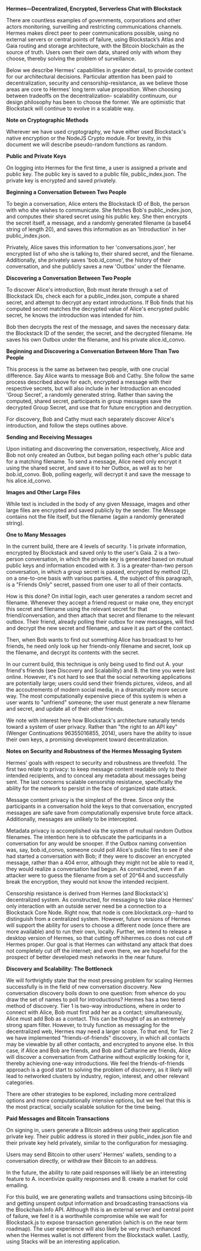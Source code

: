 **Hermes—Decentralized, Encrypted, Serverless Chat with Blockstack**

There are countless examples of governments, corporations and other actors monitoring, surveilling and restricting communications channels. Hermes makes direct peer to peer communications possible, using no external servers or central points of failure, using Blockstack’s Atlas and Gaia routing and storage architecture, with the Bitcoin blockchain as the source of truth. Users own their own data, shared only with whom they choose, thereby solving the problem of surveillance.

Below we describe Hermes' capabilities in greater detail, to provide context for
our architectural decisions. Particular attention has been paid to decentralization,
security and censorship-resistance, as we believe those areas are core to Hermes'
long term value proposition. When choosing between tradeoffs on the decentralization-
scalability continuum, our design philosophy has been to choose the former. We are
optimistic that Blockstack will continue to evolve in a scalable way.

**Note on Cryptographic Methods**

Wherever we have used cryptography, we have either used Blockstack's native encryption
or the NodeJS Crypto module. For brevity, in this document we will describe
pseudo-random functions as random.

**Public and Private Keys**

On logging into Hermes for the first time, a user is assigned a private and public
key. The public key is saved to a public file, public_index.json. The private key
is encrypted and saved privately.

**Beginning a Conversation Between Two People**

To begin a conversation, Alice enters the Blockstack ID of Bob, the person with who
she wishes to communicate. She fetches Bob's public_index.json, and computes their
shared secret using his public key. She then encrypts the secret itself, a message,
and a randomly generated filename (a base64 string of length 20), and saves this information as an 'Introduction' in her public_index.json.

Privately, Alice saves this information to her 'conversations.json', her encrypted
list of who she is talking to, their shared secret, and the filename. Additionally, she privately saves 'bob.id_convo', the history of their conversation, and she
publicly saves a new 'Outbox' under the filename.

**Discovering a Conversation Between Two People**

To discover Alice's introduction, Bob must iterate through a set of Blockstack IDs,
check each for a public_index.json, compute a shared secret, and attempt to decrypt any extant introductions. If Bob finds that his computed secret matches the decrypted
value of Alice's encrypted public secret, he knows the introduction was intended
for him.

Bob then decrypts the rest of the message, and saves the necessary data: the Blockstack
ID of the sender, the secret, and the decrypted filename. He saves his own Outbox
under the filename, and his private alice.id_convo.

**Beginning and Discovering a Conversation Between More Than Two People**

This process is the same as between two people, with one crucial difference. Say
Alice wants to message Bob and Cathy. She follow the same process described above
for each, encrypted a message with their respective secrets, but will also include
in her Introduction an encoded 'Group Secret', a randomly generated string.
Rather than saving the computed, shared secret, participants in group messages
save the decrypted Group Secret, and use that for future encryption and decryption.

For discovery, Bob and Cathy must each separately discover Alice's introduction,
and follow the steps outlines above.

**Sending and Receiving Messages**

Upon initiating and discovering the conversation, respectively, Alice and Bob not
only created an Outbox, but began polling each other's public data for a matching
filename. To send a message, Alice need only encrypt it using the shared secret,
and save it to her Outbox, as well as to her bob.id_convo. Bob, polling eagerly,
will decrypt it and save the message to his alice.id_convo.

**Images and Other Large Files**

While text is included in the body of any given Message, images and other large
files are encrypted and saved publicly by the sender. The Message contains not
the file itself, but the filename (again a randomly generated string).

**One to Many Messages**

In the current build, there are 4 levels of security. 1 is private information,
encrypted by Blockstack and saved only to the user's Gaia. 2 is a two-person conversation,
in which the private key is generated based on mutual public keys and information encoded
with it. 3 is a greater-than-two person conversation, in which a group secret is passed,
encrypted by method (2), on a one-to-one basis with various parties. 4, the subject of
this paragraph, is a "Friends Only" secret, passed from one user to all of their contacts.

How is this done? On initial login, each user generates a random secret and filename.
Whenever they accept a friend request or make one, they encrypt this secret and
filename using the relevant secret for that friend/conversation, and then attach
that secret and filename to the relevant outbox. Their friend, already polling their
outbox for new messages, will find and decrypt the new secret and filename, and
save it as part of the contact.

Then, when Bob wants to find out something Alice has broadcast to her friends, he
need only look up her friends-only filename and secret, look up the filename,
and decrypt its contents with the secret.

In our current build, this technique is only being used to find out A. your friend's
friends (see Discovery and Scalability) and B. the time you were last online.
However, it's not hard to see that the social networking applications are potentially large; users could send their friends pictures, videos, and all the accoutrements of
modern social media, in a dramatically more secure way. The most computationally
expensive piece of this system is when a user wants to "unfriend" someone; the
user must generate a new filename and secret, and update all of their other friends.

We note with interest here how Blockstack's architecture naturally tends toward
a system of user privacy. Rather than "the right to an API key" (Wenger Continuations 96355016855, 2014), users have the ability to issue their own keys, a promising
development toward decentralization.

**Notes on Security and Robustness of the Hermes Messaging System**

Hermes' goals with respect to security and robustness are threefold. The first two relate to privacy: to keep message content readable only to their intended recipients,
and to conceal any metadata about messages being sent. The last concerns scalable
censorship resistance, specifically the ability for the network to persist in the face of
organized state attack.

Message content privacy is the simplest of the three. Since only the participants in a
conversation hold the keys to that conversation, encrypted messages are safe save
from computationally expensive brute force attack. Additionally, messages are unlikely
to be intercepted.

Metadata privacy is accomplished via the system of mutual random Outbox filenames.
The intention here is to obfuscate the participants in a conversation for any
would be snooper. If the Outbox naming convention was, say, bob.id_convo, someone
could poll Alice's public files to see if she had started a conversation with Bob;
if they were to discover an encrypted message, rather than a 404 error, although they
might not be able to read it, they would realize a conversation had begun. As constructed,
even if an attacker were to guess the filename from a set of 20^64 and successfully
break the encryption, they would not know the intended recipient.

Censorship resistance is derived from Hermes (and Blockstack's) decentralized
system. As constructed, for messaging to take place Hermes' only interaction
with an outside server need be a connection to a Blockstack Core Node. Right now,
that node is core.blockstack.org--hard to distinguish from a centralized system.
However, future versions of Hermes will support the ability for users to choose
a different node (once there are more available) and to run their own, locally.
Further, we intend to release a desktop version of Hermes, so that cutting off
hihermes.co does not cut off Hermes proper. Our goal is that Hermes can withstand
any attack that does not completely cut off the internet; and even there, we
are hopeful for the prospect of better developed mesh networks in the near future.

**Discovery and Scalability: The Bottleneck**

We will forthrightly state that the most pressing problem for scaling Hermes
successfully is in the field of new conversation discovery. New conversation discovery
boils down to one question: from whence do you draw the set of names to poll for
introductions? Hermes has a two tiered method of discovery. Tier 1
is two-way introductions, where in order to connect with Alice, Bob must first add
her as a contact; simultaneously, Alice must add Bob as a contact. This can be thought of as an extremely strong spam filter. However,
to truly function as messaging for the decentralized web, Hermes may need a larger
scope. To that end, for Tier 2 we have implemented "friends-of-friends" discovery, in which all contacts may be viewable by all other contacts, and encrypted to anyone else. In this case, if Alice and Bob are friends, and Bob and Catharine are friends, Alice will discover a conversation from Catharine without explicitly looking for it, thereby achieving one-way introductions. We feel the friends-of-friends approach is a good start to solving the problem of discovery, as it likely will lead to networked clusters by industry, region, interest, and other relevant categories.

There are other strategies to be explored, including more centralized options and
more computationally intensive options, but we feel that this is the most practical,
socially scalable solution for the time being.

**Paid Messages and Bitcoin Transactions**

On signing in, users generate a Bitcoin address using their application private
key. Their public address is stored in their public_index.json file and their
private key held privately, similar to the configuration for messaging.

Users may send Bitcoin to other users' Hermes' wallets, sending to a conversation
directly, or withdraw their Bitcoin to an address.

In the future, the ability to rate paid responses will likely be an interesting
feature to A. incentivize quality responses and B. create a market for cold emailing.

For this build, we are generating wallets and transactions using bitcoinjs-lib
and getting unspent output information and broadcasting transactions via the Blockchain.Info API. Although this is an external server and central point of failure, we feel it is a worthwhile compromise while
we wait for Blockstack.js to expose transaction generation (which is on the near
term roadmap). The user experience will also likely be very much enhanced when
the Hermes wallet is not different from the Blockstack wallet. Lastly, using Stacks
will be an interesting application.
